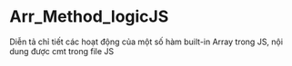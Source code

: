 # Arr_Method_logicJS
Diễn tả chỉ tiết các hoạt động của một số hàm built-in Array trong JS, nội dung được cmt trong file JS 
